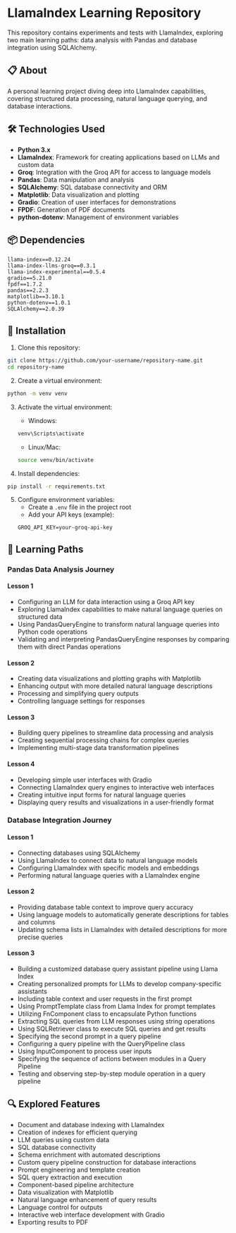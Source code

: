# LlamaIndex Learning Repository

This repository contains experiments and tests with LlamaIndex, exploring two main learning paths: data analysis with Pandas and database integration using SQLAlchemy.

## 📋 About

A personal learning project diving deep into LlamaIndex capabilities, covering structured data processing, natural language querying, and database interactions.

## 🛠️ Technologies Used

- **Python 3.x**
- **LlamaIndex**: Framework for creating applications based on LLMs and custom data
- **Groq**: Integration with the Groq API for access to language models
- **Pandas**: Data manipulation and analysis
- **SQLAlchemy**: SQL database connectivity and ORM
- **Matplotlib**: Data visualization and plotting
- **Gradio**: Creation of user interfaces for demonstrations
- **FPDF**: Generation of PDF documents
- **python-dotenv**: Management of environment variables

## 📦 Dependencies

```
llama-index==0.12.24
llama-index-llms-groq==0.3.1
llama-index-experimental==0.5.4
gradio==5.21.0
fpdf==1.7.2
pandas==2.2.3
matplotlib==3.10.1
python-dotenv==1.0.1
SQLAlchemy==2.0.39
```

## 🚀 Installation

1. Clone this repository:
```bash
git clone https://github.com/your-username/repository-name.git
cd repository-name
```

2. Create a virtual environment:
```bash
python -m venv venv
```

3. Activate the virtual environment:
   - Windows:
   ```bash
   venv\Scripts\activate
   ```
   - Linux/Mac:
   ```bash
   source venv/bin/activate
   ```

4. Install dependencies:
```bash
pip install -r requirements.txt
```

5. Configure environment variables:
   - Create a `.env` file in the project root
   - Add your API keys (example):
   ```
   GROQ_API_KEY=your-groq-api-key
   ```

## 📖 Learning Paths

### Pandas Data Analysis Journey

#### Lesson 1
* Configuring an LLM for data interaction using a Groq API key
* Exploring LlamaIndex capabilities to make natural language queries on structured data
* Using PandasQueryEngine to transform natural language queries into Python code operations
* Validating and interpreting PandasQueryEngine responses by comparing them with direct Pandas operations

#### Lesson 2
* Creating data visualizations and plotting graphs with Matplotlib
* Enhancing output with more detailed natural language descriptions
* Processing and simplifying query outputs
* Controlling language settings for responses

#### Lesson 3
* Building query pipelines to streamline data processing and analysis
* Creating sequential processing chains for complex queries
* Implementing multi-stage data transformation pipelines

#### Lesson 4
* Developing simple user interfaces with Gradio
* Connecting LlamaIndex query engines to interactive web interfaces
* Creating intuitive input forms for natural language queries
* Displaying query results and visualizations in a user-friendly format

### Database Integration Journey

#### Lesson 1
* Connecting databases using SQLAlchemy
* Using LlamaIndex to connect data to natural language models
* Configuring LlamaIndex with specific models and embeddings
* Performing natural language queries with a LlamaIndex engine

#### Lesson 2
* Providing database table context to improve query accuracy
* Using language models to automatically generate descriptions for tables and columns
* Updating schema lists in LlamaIndex with detailed descriptions for more precise queries

#### Lesson 3
* Building a customized database query assistant pipeline using Llama Index
* Creating personalized prompts for LLMs to develop company-specific assistants
* Including table context and user requests in the first prompt
* Using PromptTemplate class from Llama Index for prompt templates
* Utilizing FnComponent class to encapsulate Python functions
* Extracting SQL queries from LLM responses using string operations
* Using SQLRetriever class to execute SQL queries and get results
* Specifying the second prompt in a query pipeline
* Configuring a query pipeline with the QueryPipeline class
* Using InputComponent to process user inputs
* Specifying the sequence of actions between modules in a Query Pipeline
* Testing and observing step-by-step module operation in a query pipeline

## 🔍 Explored Features

- Document and database indexing with LlamaIndex
- Creation of indexes for efficient querying
- LLM queries using custom data
- SQL database connectivity
- Schema enrichment with automated descriptions
- Custom query pipeline construction for database interactions
- Prompt engineering and template creation
- SQL query extraction and execution
- Component-based pipeline architecture
- Data visualization with Matplotlib
- Natural language enhancement of query results
- Language control for outputs
- Interactive web interface development with Gradio
- Exporting results to PDF